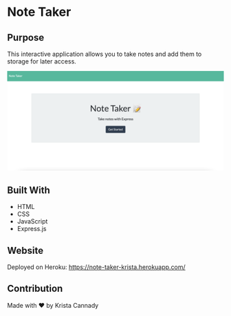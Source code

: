 # Note Taker

## Purpose
This interactive application allows you to take notes and add them to storage for later access. 

![alt text](./public/assets/images/Screen%20Shot%202022-10-12%20at%205.46.59%20PM.png)
## Built With
* HTML
* CSS
* JavaScript
* Express.js
## Website
Deployed on Heroku: https://note-taker-krista.herokuapp.com/
## Contribution
Made with ❤️ by Krista Cannady


